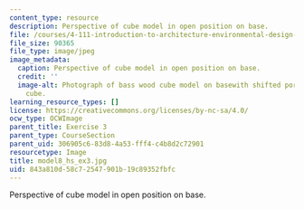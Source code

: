 ```yaml
---
content_type: resource
description: Perspective of cube model in open position on base.
file: /courses/4-111-introduction-to-architecture-environmental-design-spring-2014/843a810d58c72547901b19c89352fbfc_model8_hs_ex3.jpg
file_size: 90365
file_type: image/jpeg
image_metadata:
  caption: Perspective of cube model in open position on base.
  credit: ''
  image-alt: Photograph of bass wood cube model on basewith shifted portions of the
    cube.
learning_resource_types: []
license: https://creativecommons.org/licenses/by-nc-sa/4.0/
ocw_type: OCWImage
parent_title: Exercise 3
parent_type: CourseSection
parent_uid: 306905c6-83d8-4a53-fff4-c4b8d2c72901
resourcetype: Image
title: model8_hs_ex3.jpg
uid: 843a810d-58c7-2547-901b-19c89352fbfc
---
```

Perspective of cube model in open position on base.